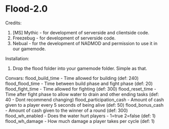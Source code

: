 # Flood-2.0

Credits: 
1) [MS] Mythic - for development of serverside and clientside code.
2) Freezebug - for development of serverside code. 
3) Nebual - for the development of NADMOD and permission to use it in our gamemode.

Installation: 
1) Drop the flood folder into your gamemode folder. Simple as that.

Convars: 
flood_build_time - Time allowed for building (def: 240) 
flood_flood_time - Time between build phase and fight phase (def: 20) 
flood_fight_time - Time allowed for fighting (def: 300) 
flood_reset_time - Time after fight phase to allow water to drain and other ending tasks (def: 40 - Dont recommend changing)
flood_participation_cash - Amount of cash given to a player every 5 seconds of being alive (def: 50) 
flood_bonus_cash - Amount of cash given to the winner of a round (def: 300)
flood_wh_enabled - Does the water hurt players - 1=true 2=false (def: 1) 
flood_wh_damage - How much damage a player takes per cycle (def: 1)
